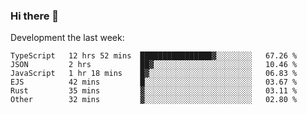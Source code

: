 ### Hi there 👋

Development the last week:
<!--START_SECTION:waka-->

```text
TypeScript   12 hrs 52 mins  ████████████████▓░░░░░░░░   67.26 %
JSON         2 hrs           ██▓░░░░░░░░░░░░░░░░░░░░░░   10.46 %
JavaScript   1 hr 18 mins    █▓░░░░░░░░░░░░░░░░░░░░░░░   06.83 %
EJS          42 mins         █░░░░░░░░░░░░░░░░░░░░░░░░   03.67 %
Rust         35 mins         ▓░░░░░░░░░░░░░░░░░░░░░░░░   03.11 %
Other        32 mins         ▓░░░░░░░░░░░░░░░░░░░░░░░░   02.80 %
```

<!--END_SECTION:waka-->

<!--
**JASONPANGGO/jasonpanggo** is a ✨ _special_ ✨ repository because its `README.md` (this file) appears on your GitHub profile.

Here are some ideas to get you started:

- 🔭 I’m currently working on ...
- 🌱 I’m currently learning ...
- 👯 I’m looking to collaborate on ...
- 🤔 I’m looking for help with ...
- 💬 Ask me about ...
- 📫 How to reach me: ...
- 😄 Pronouns: ...
- ⚡ Fun fact: ...
-->
